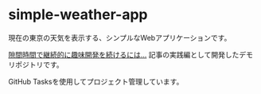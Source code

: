 # simple-weather-app
現在の東京の天気を表示する、シンプルなWebアプリケーションです。

[隙間時間で継続的に趣味開発を続けるには...](https://techtrain.dev/media/articles/939pmn8o6nfm) 記事の実践編として開発したデモリポジトリです。

GitHub Tasksを使用してプロジェクト管理しています。
